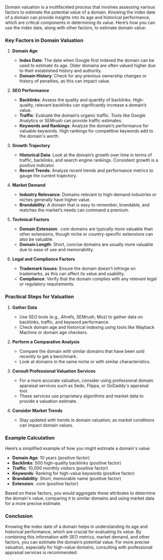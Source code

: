 Domain valuation is a multifaceted process that involves assessing various factors to estimate the potential value of a domain. Knowing the index date of a domain can provide insights into its age and historical performance, which are critical components in determining its value. Here’s how you can use the index date, along with other factors, to estimate domain value:

### Key Factors in Domain Valuation

1. **Domain Age**
   - **Index Date**: The date when Google first indexed the domain can be used to estimate its age. Older domains are often valued higher due to their established history and authority.
   - **Domain History**: Check for any previous ownership changes or history of penalties, as this can impact value.

2. **SEO Performance**
   - **Backlinks**: Assess the quality and quantity of backlinks. High-quality, relevant backlinks can significantly increase a domain’s value.
   - **Traffic**: Evaluate the domain’s organic traffic. Tools like Google Analytics or SEMrush can provide traffic estimates.
   - **Keywords and Rankings**: Analyze the domain’s performance for valuable keywords. High rankings for competitive keywords add to the domain's worth.

3. **Growth Trajectory**
   - **Historical Data**: Look at the domain’s growth over time in terms of traffic, backlinks, and search engine rankings. Consistent growth is a positive indicator.
   - **Recent Trends**: Analyze recent trends and performance metrics to gauge the current trajectory.

4. **Market Demand**
   - **Industry Relevance**: Domains relevant to high-demand industries or niches generally have higher value.
   - **Brandability**: A domain that is easy to remember, brandable, and matches the market’s needs can command a premium.

5. **Technical Factors**
   - **Domain Extension**: .com domains are typically more valuable than other extensions, though niche or country-specific extensions can also be valuable.
   - **Domain Length**: Short, concise domains are usually more valuable due to ease of use and memorability.

6. **Legal and Compliance Factors**
   - **Trademark Issues**: Ensure the domain doesn’t infringe on trademarks, as this can affect its value and usability.
   - **Compliance**: Verify that the domain complies with any relevant legal or regulatory requirements.

### Practical Steps for Valuation

1. **Gather Data**
   - Use SEO tools (e.g., Ahrefs, SEMrush, Moz) to gather data on backlinks, traffic, and keyword performance.
   - Check domain age and historical indexing using tools like Wayback Machine or domain age checkers.

2. **Perform a Comparative Analysis**
   - Compare the domain with similar domains that have been sold recently to get a benchmark.
   - Look at domains in the same niche or with similar characteristics.

3. **Consult Professional Valuation Services**
   - For a more accurate valuation, consider using professional domain appraisal services such as Sedo, Flippa, or GoDaddy's appraisal tool.
   - These services use proprietary algorithms and market data to provide a valuation estimate.

4. **Consider Market Trends**
   - Stay updated with trends in domain valuation, as market conditions can impact domain values.

### Example Calculation

Here’s a simplified example of how you might estimate a domain's value:

- **Domain Age**: 10 years (positive factor)
- **Backlinks**: 500 high-quality backlinks (positive factor)
- **Traffic**: 10,000 monthly visitors (positive factor)
- **Keywords**: Ranking for high-value keywords (positive factor)
- **Brandability**: Short, memorable name (positive factor)
- **Extension**: .com (positive factor)

Based on these factors, you would aggregate these attributes to determine the domain's value, comparing it to similar domains and using market data for a more precise estimate.

### Conclusion

Knowing the index date of a domain helps in understanding its age and historical performance, which are crucial for evaluating its value. By combining this information with SEO metrics, market demand, and other factors, you can estimate the domain’s potential value. For more precise valuation, especially for high-value domains, consulting with professional appraisal services is recommended.

